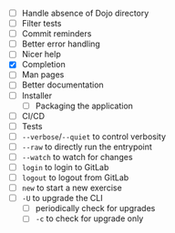 - [ ] Handle absence of Dojo directory
- [ ] Filter tests
- [ ] Commit reminders
- [ ] Better error handling
- [ ] Nicer help
- [x] Completion
- [ ] Man pages
- [ ] Better documentation
- [ ] Installer
    - [ ] Packaging the application
- [ ] CI/CD
- [ ] Tests
- [ ] `--verbose`/`--quiet` to control verbosity
- [ ] `--raw` to directly run the entrypoint
- [ ] `--watch` to watch for changes
- [ ] `login` to login to GitLab
- [ ] `logout` to logout from GitLab
- [ ] `new` to start a new exercise
- [ ] `-U` to upgrade the CLI
    - [ ] periodically check for upgrades
    - [ ] `-c` to check for upgrade only